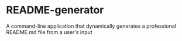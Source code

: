 # README-generator
A command-line application that dynamically generates a professional README.md file from a user's input
